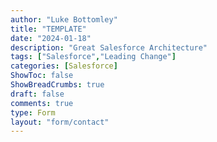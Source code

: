 ```yaml
---
author: "Luke Bottomley"
title: "TEMPLATE"
date: "2024-01-18"
description: "Great Salesforce Architecture"
tags: ["Salesforce","Leading Change"]
categories: [Salesforce]
ShowToc: false
ShowBreadCrumbs: true
draft: false
comments: true
type: Form
layout: "form/contact"
---
```

